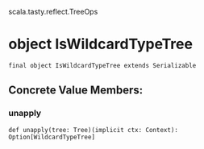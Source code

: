 scala.tasty.reflect.TreeOps
# object IsWildcardTypeTree

<pre><code class="language-scala" >final object IsWildcardTypeTree extends Serializable</pre></code>
## Concrete Value Members:
### unapply
<pre><code class="language-scala" >def unapply(tree: Tree)(implicit ctx: Context): Option[WildcardTypeTree]</pre></code>

